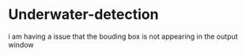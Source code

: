 # Underwater-detection
i am having a issue that the bouding box is not appearing in the output window 
